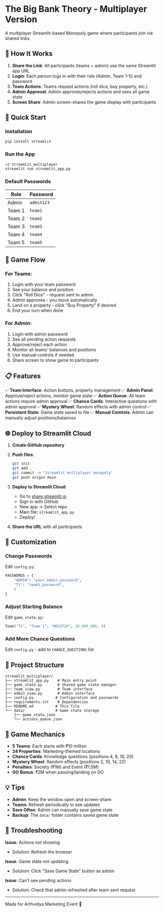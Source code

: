 # The Big Bank Theory - Multiplayer Version

A multiplayer Streamlit-based Monopoly game where participants join via shared links.

## 🏦 How It Works

1. **Share the Link**: All participants (teams + admin) use the same Streamlit app URL
2. **Login**: Each person logs in with their role (Admin, Team 1-5) and password
3. **Team Actions**: Teams request actions (roll dice, buy property, etc.)
4. **Admin Approval**: Admin approves/rejects actions and sees all game state
5. **Screen Share**: Admin screen-shares the game display with participants

## 🚀 Quick Start

### Installation

```bash
pip install streamlit
```

### Run the App

```bash
cd streamlit_multiplayer
streamlit run streamlit_app.py
```

### Default Passwords

| Role | Password |
|------|----------|
| Admin | `admin123` |
| Team 1 | `team1` |
| Team 2 | `team2` |
| Team 3 | `team3` |
| Team 4 | `team4` |
| Team 5 | `team5` |

## 🎯 Game Flow

### For Teams:
1. Login with your team password
2. See your balance and position
3. Click "Roll Dice" - request sent to admin
4. Admin approves - you move automatically
5. Land on a property - click "Buy Property" if desired
6. End your turn when done

### For Admin:
1. Login with admin password
2. See all pending action requests
3. Approve/reject each action
4. Monitor all teams' balances and positions
5. Use manual controls if needed
6. Share screen to show game to participants

## 📋 Features

✅ **Team Interface**: Action buttons, property management
✅ **Admin Panel**: Approve/reject actions, monitor game state
✅ **Action Queue**: All team actions require admin approval
✅ **Chance Cards**: Interactive questions with admin approval
✅ **Mystery Wheel**: Random effects with admin control
✅ **Persistent State**: Game state saved to file
✅ **Manual Controls**: Admin can manually adjust positions/balances

## 🌐 Deploy to Streamlit Cloud

1. **Create GitHub repository**
2. **Push files**:
   ```bash
   git init
   git add .
   git commit -m "Streamlit multiplayer monopoly"
   git push origin main
   ```

3. **Deploy to Streamlit Cloud**:
   - Go to [share.streamlit.io](https://share.streamlit.io)
   - Sign in with GitHub
   - New app → Select repo
   - Main file: `streamlit_app.py`
   - Deploy!

4. **Share the URL** with all participants

## 🔧 Customization

### Change Passwords
Edit `config.py`:
```python
PASSWORDS = {
    "ADMIN": "your_admin_password",
    "T1": "team1_password",
    # ...
}
```

### Adjust Starting Balance
Edit `game_state.py`:
```python
Team("T1", "Team 1", "#D32F2F", 20_000_000, 0)
```

### Add More Chance Questions
Edit `config.py` - add to `CHANCE_QUESTIONS` list

## 📁 Project Structure

```
streamlit_multiplayer/
├── streamlit_app.py    # Main entry point
├── game_state.py       # Shared game state manager
├── team_view.py        # Team interface
├── admin_view.py       # Admin interface
├── config.py          # Configuration and passwords
├── requirements.txt    # Dependencies
├── README.md          # This file
└── data/              # Game state storage
    ├── game_state.json
    └── actions_queue.json
```

## 🎲 Game Mechanics

- **5 Teams**: Each starts with ₹10 million
- **24 Properties**: Marketing-themed locations
- **Chance Cards**: Knowledge questions (positions 4, 8, 16, 20)
- **Mystery Wheel**: Random effects (positions 2, 10, 14, 22)
- **Penalties**: Society (₹1M) and Event (₹1.5M)
- **GO Bonus**: ₹2M when passing/landing on GO

## 💡 Tips

- **Admin**: Keep the window open and screen-share
- **Teams**: Refresh periodically to see updates
- **Save Often**: Admin can manually save game state
- **Backup**: The `data/` folder contains saved game state

## 🐛 Troubleshooting

**Issue**: Actions not showing
- Solution: Refresh the browser

**Issue**: Game state not updating
- Solution: Click "Save Game State" button as admin

**Issue**: Can't see pending actions
- Solution: Check that admin refreshed after team sent request

---

Made for Arthvidya Marketing Event 🎯

